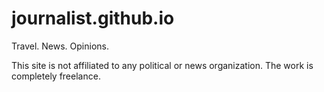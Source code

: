 journalist.github.io
====================
Travel. News. Opinions. 

This site is not affiliated to any political or news organization. The work is completely freelance.
